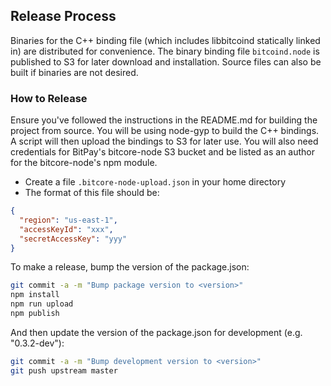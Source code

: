 ## Release Process

Binaries for the C++ binding file (which includes libbitcoind statically linked in) are distributed for convenience. The binary binding file `bitcoind.node` is published to S3 for later download and installation. Source files can also be built if binaries are not desired.

### How to Release

Ensure you've followed the instructions in the README.md for building the project from source. You will be using node-gyp to build the C++ bindings. A script will then upload the bindings to S3 for later use. You will also need credentials for BitPay's bitcore-node S3 bucket and be listed as an author for the bitcore-node's npm module.

- Create a file `.bitcore-node-upload.json` in your home directory
- The format of this file should be:

```json
{
  "region": "us-east-1",
  "accessKeyId": "xxx",
  "secretAccessKey": "yyy"
}
```

To make a release, bump the version of the package.json:

```bash
git commit -a -m "Bump package version to <version>"
npm install
npm run upload
npm publish
```

And then update the version of the package.json for development (e.g. "0.3.2-dev"):

```bash
git commit -a -m "Bump development version to <version>"
git push upstream master
```
